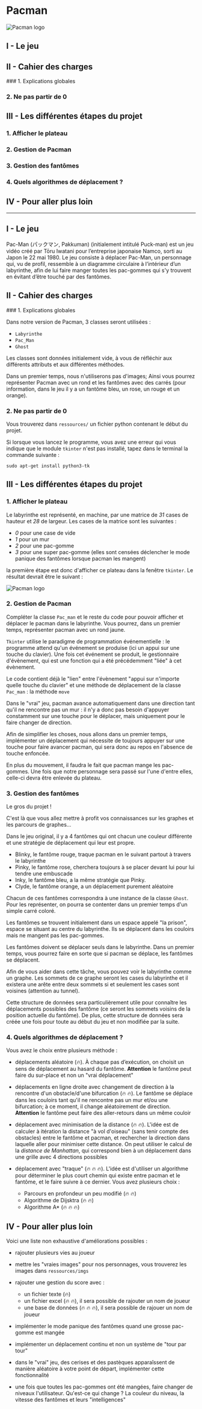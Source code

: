 # Pacman

![Pacman logo](https://github.com/mtellene/NSI/blob/main/TERMINALE/99_PROJETS/pacman/assets/pacman_logo.jpg)

## I - Le jeu
## II - Cahier des charges
### 1. Explications globales
### 2. Ne pas partir de 0

## III - Les différentes étapes du projet
### 1. Afficher le plateau
### 2. Gestion de Pacman
### 3. Gestion des fantômes
### 4. Quels algorithmes de déplacement ?

## IV - Pour aller plus loin

---

## I - Le jeu

Pac-Man (パックマン, Pakkuman) (initialement intitulé Puck-man) est un jeu vidéo créé par Tōru Iwatani pour l’entreprise japonaise Namco, sorti au Japon le 22 mai 1980. Le jeu consiste à déplacer Pac-Man, un personnage qui, vu de profil, ressemble à un diagramme circulaire à l’intérieur d’un labyrinthe, afin de lui faire manger toutes les pac-gommes qui s'y trouvent en évitant d’être touché par des fantômes.


## II - Cahier des charges
### 1. Explications globales

Dans notre version de Pacman, 3 classes seront utilisées :

- ```Labyrinthe```
- ```Pac_Man```
- ```Ghost```

Les classes sont données initialement vide, à vous de réfléchir aux différents attributs et aux différentes méthodes.

Dans un premier temps, nous n'utiliserons pas d'images; Ainsi vous pourrez représenter Pacman avec un rond et les fantômes avec des carrés (pour information, dans le jeu il y a un fantôme bleu, un rose, un rouge et un orange). 

### 2. Ne pas partir de 0

Vous trouverez dans ```ressources/``` un fichier python contenant le début du projet.

Si lorsque vous lancez le programme, vous avez une erreur qui vous indique que le module ```tkinter``` n'est pas installé, tapez dans le terminal la commande suivante :

```
sudo apt-get install python3-tk
```

## III - Les différentes étapes du projet
### 1. Afficher le plateau

Le labyrinthe est représenté, en machine, par une matrice de *31* cases de hauteur et *28* de largeur. Les cases de la matrice sont les suivantes :

- *0* pour une case de vide
- *1* pour un mur
- *2* pour une pac-gomme
- *3* pour une super pac-gomme (elles sont censées déclencher le mode panique des fantômes lorsque pacman les mangent)

la première étape est donc d'afficher ce plateau dans la fenêtre ```tkinter```. Le résultat devrait être le suivant :

![Pacman logo](https://github.com/mtellene/NSI/blob/main/TERMINALE/99_PROJETS/pacman/assets/plateau.png)


### 2. Gestion de Pacman

Compléter la classe ```Pac_man``` et le reste du code pour pouvoir afficher et déplacer le pacman dans le labyrinthe. Vous pourrez, dans un premier temps, représenter pacman avec un rond jaune.

```Tkinter``` utilise le paradigme de programmation événementielle : le programme attend qu'un événement se produise (ici un appui sur une touche du clavier). Une fois cet événement se produit, le gestionnaire d'évènement, qui est une fonction qui a été précédemment "liée" à cet évènement.

Le code contient déjà le "lien" entre l'évènement "appui sur n'importe quelle touche du clavier" et une méthode de déplacement de la classe ```Pac_man``` : la méthode ```move```

Dans le "vrai" jeu, pacman avance automatiquement dans une direction tant qu'il ne rencontre pas un mur : il n'y a donc pas besoin d'appuyer constamment sur une touche pour le déplacer, mais uniquement pour le faire changer de direction.

Afin de simplifier les choses, nous allons dans un premier temps, implémenter un déplacement qui nécessite de toujours appuyer sur une touche pour faire avancer pacman, qui sera donc au repos en l'absence de touche enfoncée.

En plus du mouvement, il faudra le fait que pacman mange les pac-gommes. Une fois que notre personnage sera passé sur l'une d'entre elles, celle-ci devra être enlevée du plateau.

### 3. Gestion des fantômes

Le gros du projet !

C'est là que vous allez mettre à profit vos connaissances sur les graphes et les parcours de graphes...

Dans le jeu original, il y a 4 fantômes qui ont chacun une couleur différente et une stratégie de déplacement qui leur est propre.

- Blinky, le fantôme rouge, traque pacman en le suivant partout à travers le labyrinthe
- Pinky, le fantôme rose, cherchera toujours à se placer devant lui pour lui tendre une embuscade
- Inky, le fantôme bleu, a la même stratégie que Pinky.
- Clyde, le fantôme orange, a un déplacement purement aléatoire

Chacun de ces fantômes correspondra à une instance de la classe ```Ghost```. Pour les représenter, on pourra se contenter dans un premier temps d'un simple carré coloré.

Les fantômes se trouvent initialement dans un espace appelé "la prison", espace se situant au centre du labyrinthe. Ils se déplacent dans les couloirs mais ne mangent pas les pac-gommes.

Les fantômes doivent se déplacer seuls dans le labyrinthe. Dans un premier temps, vous pourrez faire en sorte que si pacman se déplace, les fantômes se déplacent.

Afin de vous aider dans cette tâche, vous pouvez voir le labyrinthe comme un graphe. Les sommets de ce graphe seront les cases du labyrinthe et il existera une arête entre deux sommets si et seulement les cases sont voisines (attention au tunnel).

Cette structure de données sera particulièrement utile pour connaître les déplacements possibles des fantôme (ce seront les sommets voisins de la position actuelle du fantôme). De plus, cette structure de données sera créée une fois pour toute au début du jeu et non modifiée par la suite.


### 4. Quels algorithmes de déplacement ?

Vous avez le choix entre plusieurs méthode :


- déplacements aléatoire (:fire:). À chaque pas d’exécution, on choisit un sens de déplacement au hasard du fantôme. **Attention** le fantôme peut faire du sur-place et non un "vrai déplacement"

- déplacements en ligne droite avec changement de direction à la rencontre d'un obstacle/d'une bifurcation (:fire: :fire:). Le fantôme se déplace dans les couloirs tant qu'il ne rencontre pas un mur et/ou une bifurcation; à ce moment, il change aléatoirement de direction. **Attention** le fantôme peut faire des aller-retours dans un même couloir

- déplacement avec minimisation de la distance (:fire: :fire:). L'idée est de calculer à itération la distance "à vol d'oiseau" (sans tenir compte des obstacles) entre le fantôme et pacman, et rechercher la direction dans laquelle aller pour minimiser cette distance. On peut utiliser le calcul de la *distance de Manhattan*, qui correspond bien à un déplacement dans une grille avec 4 directions possibles

- déplacement avec "traque" (:fire: :fire: :fire:). L'idée est d'utiliser un algorithme pour déterminer le plus court chemin qui existe entre pacman et le fantôme, et le faire suivre à ce dernier. Vous avez plusieurs choix :

    - Parcours en profondeur un peu modifié (:fire: :fire:)
    - Algorithme de Dijsktra (:fire: :fire:)
    - Algorithme A* (:fire: :fire: :fire:)


## IV - Pour aller plus loin

Voici une liste non exhaustive d'améliorations possibles :

- rajouter plusieurs vies au joueur

- mettre les "vraies images" pour nos personnages, vous trouverez les images dans ```ressources/imgs```

- rajouter une gestion du score avec :
    - un fichier texte (:fire:)
    - un fichier excel (:fire: :fire:), il sera possible de rajouter un nom de joueur
    - une base de données (:fire: :fire: :fire:), il sera possible de rajouer un nom de joueur

- implémenter le mode panique des fantômes quand une grosse pac-gomme est mangée

- implémenter un déplacement continu et non un système de "tour par tour"

- dans le "vrai" jeu, des cerises et des pastèques apparaîssent de manière aléatoire à votre point de départ, implémenter cette fonctionnalité

- une fois que toutes les pac-gommes ont été mangées, faire changer de niveaux l'utilisateur. Qu'est-ce qui change ? La couleur du niveau, la vitesse des fantômes et leurs "intelligences"